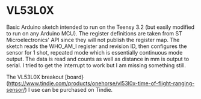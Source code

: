 # VL53L0X

Basic Arduino sketch intended to run on the Teensy 3.2 (but easily modified to run on any Arduino MCU). The register definitions are taken from ST Microelectronics' API since they will not publish the register map. The sketch reads the WHO_AM_I register and revision ID, then configures the sensor for 1 shot, repeated mode which is essentially continuous mode output. The data is read and counts as well as distance in mm is output to serial. I tried to get the interrupt to work but I am missing something still.

The VL53L0X breakout [board}(https://www.tindie.com/products/onehorse/vl53l0x-time-of-flight-ranging-sensor/) I use can be purchased on Tindie.
